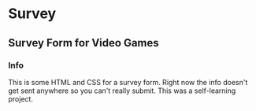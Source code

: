 # Survey
## Survey Form for Video Games

### Info
This is some HTML and CSS for a survey form. Right now the info doesn't get sent anywhere so you can't really submit. This was a self-learning project.
